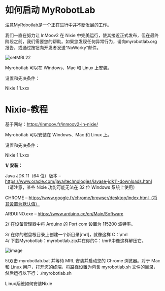 <h1>如何启动 MyRobotLab</h1>

注意MyRobotlab是一个正在进行中并不断发展的工作。

我们一直在努力让 InMoov2 在 Nixie 中完美运行，使其接近正式发布，但在最终阶段之前，我们需要您的帮助。如果您发现任何异常行为，请向myrobotlab.org报告，或通过按钮向开发者发送“NoWorky”邮件。

![setMRL22](https://github.com/user-attachments/assets/4dc168b1-7a31-45a0-95e8-2835b2a608ac)

Myrobotlab 可以在 Windows、Mac 和 Linux 上安装。

设置和先决条件：

Nixie 1.1.xxx

# Nixie-教程

基于网站：https://inmoov.fr/inmoov2-in-nixie/

Myrobotlab 可以安装在 Windows、Mac 和 Linux 上。

设置和先决条件：

Nixie 1.1.xxx

**1/ 安装：**

Java JDK 11（64 位）版本 – https://www.oracle.com/java/technologies/javase-jdk11-downloads.html
（请注意，某些 Nixie 功能可能无法在 32 位 Windows 系统上使用）

CHROME – https://www.google.fr/chrome/browser/desktop/index.html（将其设置为默认值）

ARDUINO.exe – https://www.arduino.cc/en/Main/Software

2/ 在设备管理器中将 Arduino 的 Port com 设置为 115200 波特率。

3/ 在你的磁盘根目录上创建一个新目录[mrl]，就像这样 C：\mrl\
4/ 下载Myrobotlab：myrobotlab.zip并在你的C：\mrl\中像这样解压它。

![image](https://github.com/user-attachments/assets/69aed6f6-b0b1-4006-8804-c5edeb2805a4)

5/双击 myrobotlab.bat 并等待 MRL 安装并启动您的 Chrome 浏览器。对于 Mac 和 Linux 用户，打开您的终端，将路径设置为包含 myrobotlab.sh 文件的目录，然后运行以下行：./myrobotlab.sh

Linux系统如何安装Nixie





